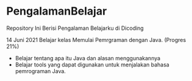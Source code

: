 # PengalamanBelajar
Repository Ini Berisi Pengalaman Belajarku di Dicoding

14 Juni 2021
Belajar kelas Memulai Pemrgraman dengan Java. (Progres 21%)
 * Belajar tentang apa itu Java dan alasan menggunakannya
 * Belajar tools yang dapat digunakan untuk menjalakan bahasa pemrograman Java.
